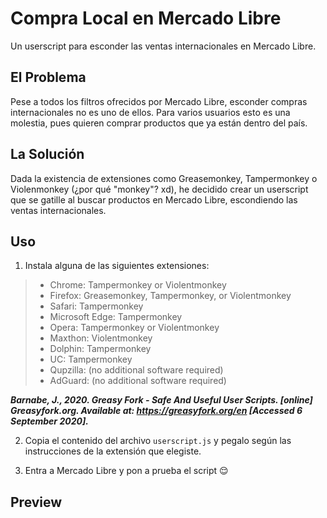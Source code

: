 # Compra Local en Mercado Libre

Un userscript para esconder las ventas internacionales en Mercado Libre.

## El Problema

Pese a todos los filtros ofrecidos por Mercado Libre, esconder compras internacionales no es uno de ellos. Para varios usuarios esto es una molestia, pues quieren comprar productos que ya están dentro del país.

## La Solución

Dada la existencia de extensiones como Greasemonkey, Tampermonkey o Violenmonkey (¿por qué "monkey"? xd), he decidido crear un userscript que se gatille al buscar productos en Mercado Libre, escondiendo las ventas internacionales.

## Uso

1. Instala alguna de las siguientes extensiones:

> * Chrome: Tampermonkey or Violentmonkey
> * Firefox: Greasemonkey, Tampermonkey, or Violentmonkey
> * Safari: Tampermonkey
> * Microsoft Edge: Tampermonkey
> * Opera: Tampermonkey or Violentmonkey
> * Maxthon: Violentmonkey
> * Dolphin: Tampermonkey
> * UC: Tampermonkey
> * Qupzilla: (no additional software required)
> * AdGuard: (no additional software required)

_**Barnabe, J., 2020. Greasy Fork - Safe And Useful User Scripts. [online] Greasyfork.org. Available at: <https://greasyfork.org/en> [Accessed 6 September 2020].**_

2. Copia el contenido del archivo `userscript.js` y pegalo según las instrucciones de la extensión que elegiste.

3. Entra a Mercado Libre y pon a prueba el script :relieved:

## Preview
